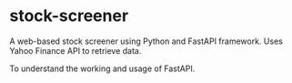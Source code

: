 # stock-screener
A web-based stock screener using Python and FastAPI framework.
Uses Yahoo Finance API to retrieve data.

To understand the working and usage of FastAPI.
